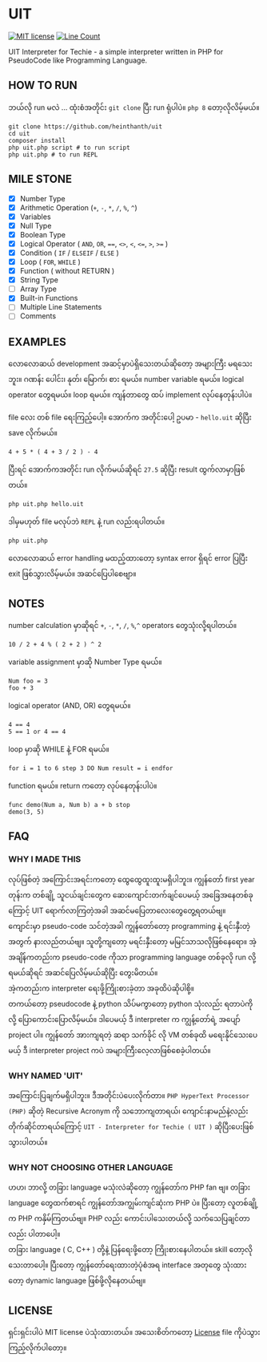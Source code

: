 # UIT

[![MIT license](https://img.shields.io/badge/License-MIT-green.svg)](https://lbesson.mit-license.org/)
[![Line Count](https://img.shields.io/static/v1.svg?label=Line+of+PHP+code&message=2043&color=blue)](https://shields.io/)

UIT Interpreter for Techie - a simple interpreter written in PHP for PseudoCode like Programming Language.

## HOW TO RUN

ဘယ်လို run မလဲ ... ထုံးစံအတိုင်း `git clone` ပြီး run ရုံပါပဲ။ `php 8` တော့လိုလိမ့်မယ်။

```shell
git clone https://github.com/heinthanth/uit
cd uit
composer install
php uit.php script # to run script
php uit.php # to run REPL
```

## MILE STONE

- [x] Number Type
- [x] Arithmetic Operation (`+`, `-`, `*`, `/`, `%`, `^`)
- [x] Variables
- [x] Null Type  
- [x] Boolean Type
- [x] Logical Operator ( `AND`, `OR`, `==`, `<>`, `<`, `<=`, `>`, `>=` )
- [x] Condition ( `IF` / `ELSEIF` / `ELSE` )
- [x] Loop ( `FOR`, `WHILE` )
- [x] Function ( without RETURN )
- [x] String Type
- [ ] Array Type
- [x] Built-in Functions
- [ ] Multiple Line Statements
- [ ] Comments

## EXAMPLES

လောလောဆယ် development အဆင့်မှာပဲရှိသေးတယ်ဆိုတော့ အများကြီး မရသေးဘူး။ ဂဏန်း ပေါင်း၊ နုတ်၊ မြောက်၊ စား ရမယ်။ number
variable ရမယ်။ logical operator တွေရမယ်။ loop ရမယ်။ ကျန်တာတွေ ထပ် implement လုပ်နေတုန်းပါပဲ။

file လေး တစ် file ရေးကြည့်ပေါ့။ အောက်က အတိုင်းပေါ့ ဥပမာ - `hello.uit` ဆိုပြီး save လိုက်မယ်။

```text
4 + 5 * ( 4 + 3 / 2 ) - 4 
```

ပြီးရင် အောက်ကအတိုင်း run လိုက်မယ်ဆိုရင် `27.5` ဆိုပြီး result ထွက်လာမှာဖြစ်တယ်။

```shell
php uit.php hello.uit
```

ဒါမှမဟုတ် file မလုပ်ဘဲ `REPL` နဲ့ run လည်းရပါတယ်။

```shell
php uit.php
```

လောလောဆယ် error handling မထည့်ထားတော့ syntax error ရှိရင် error ပြပြီး exit ဖြစ်သွားလိမ့်မယ်။ အဆင်ပြေပါစေဗျာ။

## NOTES

number calculation မှာဆိုရင် `+`, `-`, `*`, `/`, `%`,`^` operators တွေသုံးလို့ရပါတယ်။

```text
10 / 2 + 4 % ( 2 + 2 ) ^ 2
```

variable assignment မှာဆို Number Type ရမယ်။

```text
Num foo = 3
foo + 3
```

logical operator (AND, OR) တွေရမယ်။

```text
4 == 4
5 == 1 or 4 == 4
```

loop မှာဆို WHILE နဲ့ FOR ရမယ်။

```text
for i = 1 to 6 step 3 DO Num result = i endfor
```

function ရမယ်။ return ကတော့ လုပ်နေတုန်းပါပဲ။

```text
func demo(Num a, Num b) a + b stop
demo(3, 5)
```

## FAQ

### WHY I MADE THIS

လုပ်ဖြစ်တဲ့ အကြောင်းအရင်းကတော့ ထွေထွေထူးထူးမရှိပါဘူး။ ကျွန်တော် first year တုန်းက တစ်ချို့ သူငယ်ချင်းတွေက
ဆေးကျောင်းတက်ချင်ပေမယ့် အခြေအနေတစ်ခုကြောင့် UIT ရောက်လာကြတဲ့အခါ အဆင်မပြေတာလေးတွေတွေ့ရတယ်ဗျ။\
ကျောင်းမှာ pseudo-code သင်တဲ့အခါ ကျွန်တော်တော့ programming နဲ့ ရင်းနှီးတဲ့အတွက် နားလည်တယ်ဗျ။ သူတို့ကျတော့ မရင်းနှီးတော့
မမြင်သာသလိုဖြစ်နေရော။ အဲ့အချိန်ကတည်းက pseudo-code ကိုသာ programming language တစ်ခုလို run လို့ရမယ်ဆိုရင်
အဆင်ပြေလိမ့်မယ်ဆိုပြီး တွေးမိတယ်။\
အဲ့ကတည်းက interpreter ရေးဖို့ကြိုးစားခဲ့တာ အခုထိပဲဆိုပါစို့။\
တကယ်တော့ pseudocode နဲ့ python သိပ်မကွာတော့ python သုံးလည်း ရတာပဲကိုလို့ ပြောကောင်းပြောလိမ့်မယ်။ ဒါပေမယ့် ဒီ interpreter က ကျွန့်တော်ရဲ့ အပျော် project ပါ။ ကျွန်တော် အားကျရတဲ့ ဆရာ သက်ခိုင် လို VM တစ်ခုထိ မရေးနိုင်သေးပေမယ့် ဒီ interpreter project ကပဲ အများကြီးလေ့လာဖြစ်စေခဲ့ပါတယ်။

### WHY NAMED 'UIT'

အကြောင်းပြချက်မရှိပါဘူး။ ဒီအတိုင်းပဲပေးလိုက်တာ။ `PHP HyperText Processor (PHP)` ဆိုတဲ့ Recursive Acronym ကို
သဘောကျတာရယ်၊ ကျောင်းနာမည်နဲ့လည်း တိုက်ဆိုင်တာရယ်ကြောင့် `UIT - Interpreter for Techie ( UIT )`  ဆိုပြီးပေးဖြစ်သွားပါတယ်။

### WHY NOT CHOOSING OTHER LANGUAGE

ဟဟ၊ ဘာလို့ တခြား language မသုံးလဲဆိုတော့ ကျွန်တော်က PHP fan ဗျ။ တခြား language တွေထက်စာရင် ကျွန်တော်အကျွမ်းကျင်ဆုံးက PHP
ပဲ။ ပြီးတော့ လူတစ်ချို့က PHP ကနှိမ်ကြတယ်ဗျ။ PHP လည်း ကောင်းပါသေးတယ်လို့ သက်သေပြချင်တာလည်း ပါတာပေါ့။\
တခြား language ( C, C++ ) တို့နဲ့ ပြန်ရေးဖို့တော့ ကြိုးစားနေပါတယ်။ skill တော့လိုသေးတာပေါ့။ ပြီးတော့ ကျွန်တော်ရေးထားတဲ့ပုံစံအရ interface အတုတွေ သုံးထားတော့ dynamic language ဖြစ်ဖို့လိုနေတယ်ဗျ။

## LICENSE

ရှင်းရှင်းပါပဲ MIT license ပဲသုံးထားတယ်။ အသေးစိတ်ကတော့ [License](LICENSE) file ကိုပဲသွားကြည့်လိုက်ပါတော့။
